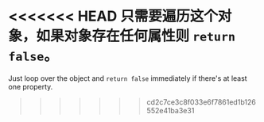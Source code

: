 <<<<<<< HEAD
只需要遍历这个对象，如果对象存在任何属性则 `return false`。
=======
Just loop over the object and `return false` immediately if there's at least one property.
>>>>>>> cd2c7ce3c8f033e6f7861ed1b126552e41ba3e31
